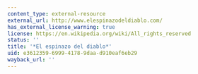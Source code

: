 ```yaml
---
content_type: external-resource
external_url: http://www.elespinazodeldiablo.com/
has_external_license_warning: true
license: https://en.wikipedia.org/wiki/All_rights_reserved
status: ''
title: '*El espinazo del diablo*'
uid: e3612359-6999-4178-9daa-d910eaf6eb29
wayback_url: ''
---
```

